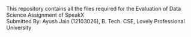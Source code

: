 This repository contains all the files required for the Evaluation of Data Science Assignment of SpeakX               
Submitted By: Ayush Jain (12103026), B. Tech. CSE, Lovely Professional University

